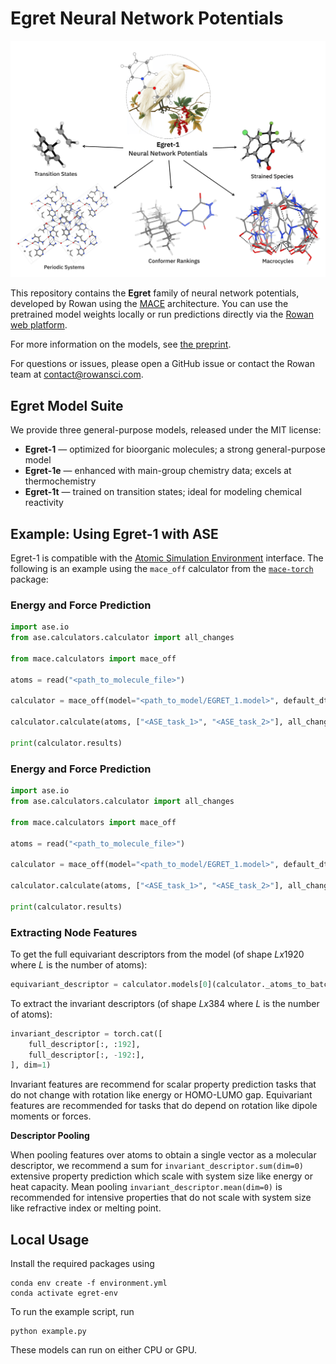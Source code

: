 # Egret Neural Network Potentials

<p align="center">
<img src="docs/visual_abstract.png" alt="Visual Abstract" width="650"/>
</p>

This repository contains the **Egret** family of neural network potentials, developed by Rowan using the [MACE](https://github.com/ACEsuit/mace) architecture. You can use the pretrained model weights locally or run predictions directly via the [Rowan web platform](https://labs.rowansci.com/).

For more information on the models, see [the preprint](https://rowansci.com/publications/egret-1-pretrained-neural-network-potentials).

For questions or issues, please open a GitHub issue or contact the Rowan team at contact@rowansci.com.

## Egret Model Suite

We provide three general-purpose models, released under the MIT license:

- **Egret-1** — optimized for bioorganic molecules; a strong general-purpose model  
- **Egret-1e** — enhanced with main-group chemistry data; excels at thermochemistry  
- **Egret-1t** — trained on transition states; ideal for modeling chemical reactivity  

## Example: Using Egret-1 with ASE
Egret-1 is compatible with the [Atomic Simulation Environment](https://wiki.fysik.dtu.dk/ase/) interface. The following is an example using the `mace_off` calculator from the [`mace-torch`](https://github.com/ACEsuit/mace) package:


### Energy and Force Prediction

```python
import ase.io
from ase.calculators.calculator import all_changes

from mace.calculators import mace_off

atoms = read("<path_to_molecule_file>")

calculator = mace_off(model="<path_to_model/EGRET_1.model>", default_dtype="float64")

calculator.calculate(atoms, ["<ASE_task_1>", "<ASE_task_2>"], all_changes)

print(calculator.results)
```

### Energy and Force Prediction

```python
import ase.io
from ase.calculators.calculator import all_changes

from mace.calculators import mace_off

atoms = read("<path_to_molecule_file>")

calculator = mace_off(model="<path_to_model/EGRET_1.model>", default_dtype="float64")

calculator.calculate(atoms, ["<ASE_task_1>", "<ASE_task_2>"], all_changes)

print(calculator.results)
```

### Extracting Node Features

To get the full equivariant descriptors from the model (of shape $Lx1920$ where $L$ is the number of atoms):

```python
equivariant_descriptor = calculator.models[0](calculator._atoms_to_batch(atoms).to_dict())["node_feats"]

```

To extract the invariant descriptors (of shape $Lx384$ where $L$ is the number of atoms):

```python
invariant_descriptor = torch.cat([
    full_descriptor[:, :192],
    full_descriptor[:, -192:],
], dim=1)
```

Invariant features are recommend for scalar property prediction tasks that do not change with rotation like energy or HOMO-LUMO gap. Equivariant features are recommended for tasks that do depend on rotation like dipole moments or forces.

**Descriptor Pooling**

When pooling features over atoms to obtain a single vector as a molecular descriptor, we recommend a sum for `invariant_descriptor.sum(dim=0)` extensive property prediction which scale with system size like energy or heat capacity. Mean pooling `invariant_descriptor.mean(dim=0)` is recommended for intensive properties that do not scale with system size like refractive index or melting point.


## Local Usage
Install the required packages using 
```
conda env create -f environment.yml
conda activate egret-env      
```

To run the example script, run 
```
python example.py
```

These models can run on either CPU or GPU. 


